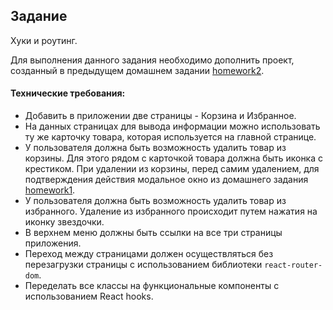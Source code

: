 ## Задание

Хуки и роутинг.

Для выполнения данного задания необходимо дополнить проект, созданный в предыдущем домашнем задании [homework2](../HW-2/HW-2.md).

#### Технические требования:
- Добавить в приложении две страницы - Корзина и Избранное.
- На данных страницах для вывода информации можно использовать ту же карточку товара, которая используется на главной странице.
- У пользователя должна быть возможность удалить товар из корзины. Для этого рядом с карточкой товара должна быть иконка с крестиком. При удалении из корзины, перед самим удалением, для подтверждения действия модальное окно из домашнего задания [homework1](../HW-1/HW-1.md).  
- У пользователя должна быть возможность удалить товар из избранного. Удаление из избранного происходит путем нажатия на иконку звездочки.
- В верхнем меню должны быть ссылки на все три страницы приложения.
- Переход между страницами должен осуществляться без перезагрузки страницы с использованием библиотеки `react-router-dom`.
- Переделать все классы на функциональные компоненты с использованием React hooks.
